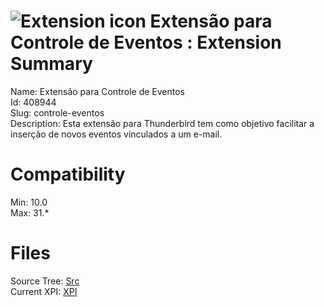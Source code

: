 # ![Extension icon](https://addons.thunderbird.net/user-media/addon_icons/408/408944-64.png?modified=1355149223) Extensão para Controle de Eventos : Extension Summary

Name: Extensão para Controle de Eventos  
Id: 408944  
Slug: controle-eventos  
Description: Esta extensão para Thunderbird tem como objetivo facilitar a inserção de novos eventos vinculados a um e-mail.
  

# Compatibility
Min: 10.0  
Max: 31.*  

# Files

Source Tree: [Src](C:/Dev/Thunderbird/ThunderKdB/xall/xOther/408944-controle-eventos/src)  
Current XPI: [XPI](C:/Dev/Thunderbird/ThunderKdB/xall/xOther/408944-controle-eventos/xpi)  



